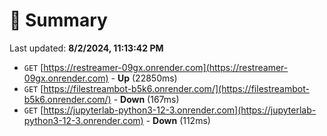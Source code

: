 # 📖 Summary
Last updated: **8/2/2024, 11:13:42 PM**

- `GET` [https://restreamer-09gx.onrender.com](https://restreamer-09gx.onrender.com) - **Up** (22850ms)
- `GET` [https://filestreambot-b5k6.onrender.com/](https://filestreambot-b5k6.onrender.com/) - **Down** (167ms)
- `GET` [https://jupyterlab-python3-12-3.onrender.com](https://jupyterlab-python3-12-3.onrender.com) - **Down** (112ms)
